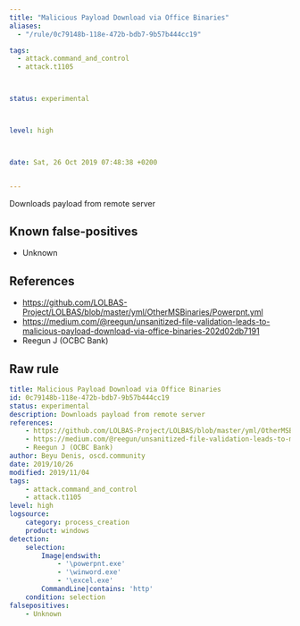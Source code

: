 ```yaml
---
title: "Malicious Payload Download via Office Binaries"
aliases:
  - "/rule/0c79148b-118e-472b-bdb7-9b57b444cc19"

tags:
  - attack.command_and_control
  - attack.t1105



status: experimental



level: high



date: Sat, 26 Oct 2019 07:48:38 +0200


---
```


Downloads payload from remote server

<!--more-->


## Known false-positives

* Unknown



## References

* https://github.com/LOLBAS-Project/LOLBAS/blob/master/yml/OtherMSBinaries/Powerpnt.yml
* https://medium.com/@reegun/unsanitized-file-validation-leads-to-malicious-payload-download-via-office-binaries-202d02db7191
* Reegun J (OCBC Bank)


## Raw rule
```yaml
title: Malicious Payload Download via Office Binaries
id: 0c79148b-118e-472b-bdb7-9b57b444cc19
status: experimental
description: Downloads payload from remote server
references:
    - https://github.com/LOLBAS-Project/LOLBAS/blob/master/yml/OtherMSBinaries/Powerpnt.yml
    - https://medium.com/@reegun/unsanitized-file-validation-leads-to-malicious-payload-download-via-office-binaries-202d02db7191
    - Reegun J (OCBC Bank)
author: Beyu Denis, oscd.community
date: 2019/10/26
modified: 2019/11/04
tags:
    - attack.command_and_control
    - attack.t1105
level: high
logsource:
    category: process_creation
    product: windows
detection:
    selection:
        Image|endswith:
            - '\powerpnt.exe'
            - '\winword.exe'
            - '\excel.exe'
        CommandLine|contains: 'http'
    condition: selection
falsepositives:
    - Unknown

```

